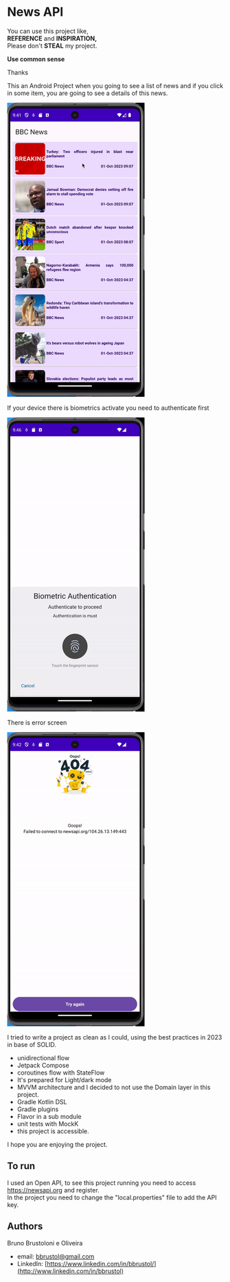 # News API

You can use this project like,  
**REFERENCE** and **INSPIRATION,**  
Please don't **STEAL** my project.

**Use common sense**

Thanks

This an Android Project when you going to see a list of news and if you click in some item, you are going to see a details of this news.

![](gifs/navigation.gif)

If your device there is biometrics activate you need to authenticate first

![](gifs/biometric.gif)

There is error screen

![](gifs/fail_and_retry.gif)

I tried to write a project as clean as I could, using the best practices in 2023 in base of SOLID.

- unidirectional flow
- Jetpack Compose
- coroutines flow with StateFlow
- It's prepared for Light/dark mode
- MVVM architecture and I decided to not use the Domain layer in this project.
- Gradle Kotlin DSL
- Gradle plugins
- Flavor in a sub module
- unit tests with MockK
- this project is accessible.

I hope you are enjoying the project.

## To run

I used an Open API, to see this project running you need to access https://newsapi.org and register.  
In the project you need to change the "local.properties" file to add the API key.


## Authors


Bruno Brustoloni e Oliveira

- email: bbrustol@gmail.com
- LinkedIn: [https://www.linkedin.com/in/bbrustol/](http://www.linkedin.com/in/bbrustol)